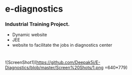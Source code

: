 # e-diagnostics
### Industrial Training Project.
* Dynamic website
* JEE
* website to facilitate the jobs in diagnostics center
#
![ScreenShot1](https://github.com/Deepak5j/E-Diagnostics/blob/master/Screen%20Shots/1.png =640*779)
